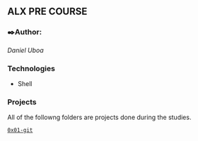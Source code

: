 ## ALX PRE COURSE

### ✒️Author:
*Daniel Uboa*

### Technologies
* Shell

### Projects
All of the followng folders are projects done during the studies.

[`0x01-git`](https://github.com/daniuboa/alx-pre_course/tree/master/0x01-git)
